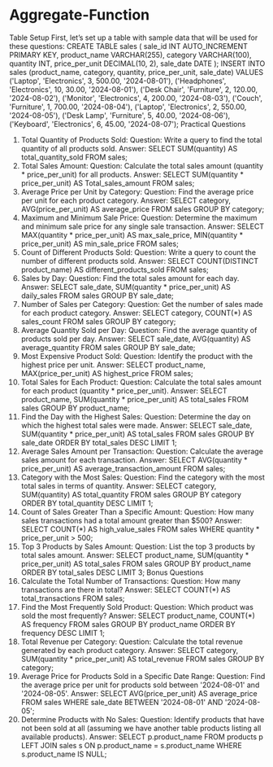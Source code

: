 # Aggregate-Function
Table Setup
First, let’s set up a table with sample data that will be used for these questions:
CREATE TABLE sales (
sale_id INT AUTO_INCREMENT PRIMARY KEY,
product_name VARCHAR(255),
category VARCHAR(100),
quantity INT,
price_per_unit DECIMAL(10, 2),
sale_date DATE
);
INSERT INTO sales (product_name, category, quantity, price_per_unit,
sale_date) VALUES
('Laptop', 'Electronics', 3, 500.00, '2024-08-01'),
('Headphones', 'Electronics', 10, 30.00, '2024-08-01'),
('Desk Chair', 'Furniture', 2, 120.00, '2024-08-02'),
('Monitor', 'Electronics', 4, 200.00, '2024-08-03'),
('Couch', 'Furniture', 1, 700.00, '2024-08-04'),
('Laptop', 'Electronics', 2, 550.00, '2024-08-05'),
('Desk Lamp', 'Furniture', 5, 40.00, '2024-08-06'),
('Keyboard', 'Electronics', 6, 45.00, '2024-08-07');
Practical Questions
1. Total Quantity of Products Sold:
Question: Write a query to find the total quantity of all products sold.
Answer:
SELECT SUM(quantity) AS total_quantity_sold FROM sales;
2. Total Sales Amount:
Question: Calculate the total sales amount (quantity * price_per_unit) for all
products.
Answer:
SELECT SUM(quantity * price_per_unit)
AS
Total_sales_amount FROM sales;
3. Average Price per Unit by Category:
Question: Find the average price per unit for each product category.
Answer:
SELECT category, AVG(price_per_unit)
AS average_price FROM sales GROUP BY category;
4. Maximum and Minimum Sale Price:
Question: Determine the maximum and minimum sale price for any single sale
transaction.
Answer:
SELECT MAX(quantity * price_per_unit)
AS max_sale_price,
MIN(quantity * price_per_unit) AS min_sale_price FROM sales;
5. Count of Different Products Sold:
Question: Write a query to count the number of different products sold.
Answer:
SELECT COUNT(DISTINCT product_name)
AS different_products_sold FROM sales;
6. Sales by Day:
Question: Find the total sales amount for each day.
Answer:
SELECT sale_date, SUM(quantity * price_per_unit)
AS daily_sales FROM sales GROUP BY sale_date;
7. Number of Sales per Category:
Question: Get the number of sales made for each product category.
Answer:
SELECT category, COUNT(*) AS sales_count FROM sales
GROUP BY category;
8. Average Quantity Sold per Day:
Question: Find the average quantity of products sold per day.
Answer:
SELECT sale_date, AVG(quantity) AS average_quantity
FROM sales GROUP BY sale_date;
9. Most Expensive Product Sold:
Question: Identify the product with the highest price per unit.
Answer:
SELECT product_name, MAX(price_per_unit) AS highest_price
FROM sales;
10. Total Sales for Each Product:
Question: Calculate the total sales amount for each product (quantity *
price_per_unit).
Answer:
SELECT product_name, SUM(quantity * price_per_unit)
AS total_sales FROM sales GROUP BY product_name;
11. Find the Day with the Highest Sales:
Question: Determine the day on which the highest total sales were made.
Answer:
SELECT sale_date, SUM(quantity * price_per_unit)
AS total_sales
FROM sales
GROUP BY sale_date
ORDER BY total_sales DESC
LIMIT 1;
12. Average Sales Amount per Transaction:
Question: Calculate the average sales amount for each transaction.
Answer:
SELECT AVG(quantity * price_per_unit)
AS average_transaction_amount FROM sales;
13. Category with the Most Sales:
Question: Find the category with the most total sales in terms of quantity.
Answer:
SELECT category, SUM(quantity) AS total_quantity
FROM sales
GROUP BY category
ORDER BY total_quantity DESC
LIMIT 1;
14. Count of Sales Greater Than a Specific Amount:
Question: How many sales transactions had a total amount greater than $500?
Answer:
SELECT COUNT(*) AS high_value_sales
FROM sales
WHERE quantity * price_per_unit > 500;
15. Top 3 Products by Sales Amount:
Question: List the top 3 products by total sales amount.
Answer:
SELECT product_name, SUM(quantity * price_per_unit)
AS total_sales
FROM sales
GROUP BY product_name
ORDER BY total_sales DESC
LIMIT 3;
Bonus Questions
16. Calculate the Total Number of Transactions:
Question: How many transactions are there in total?
Answer:
SELECT COUNT(*) AS total_transactions FROM sales;
17. Find the Most Frequently Sold Product:
Question: Which product was sold the most frequently?
Answer:
SELECT product_name, COUNT(*) AS frequency
FROM sales
GROUP BY product_name
ORDER BY frequency DESC
LIMIT 1;
18. Total Revenue per Category:
Question: Calculate the total revenue generated by each product category.
Answer:
SELECT category, SUM(quantity * price_per_unit)
AS total_revenue
FROM sales
GROUP BY category;
19. Average Price for Products Sold in a Specific Date Range:
Question: Find the average price per unit for products sold between '2024-08-01'
and '2024-08-05'.
Answer:
SELECT AVG(price_per_unit) AS average_price
FROM sales
WHERE sale_date BETWEEN '2024-08-01' AND '2024-08-05';
20. Determine Products with No Sales:
Question: Identify products that have not been sold at all (assuming we have
another table products listing all available products).
Answer:
SELECT p.product_name
FROM products p
LEFT JOIN sales s ON p.product_name = s.product_name
WHERE s.product_name IS NULL;
